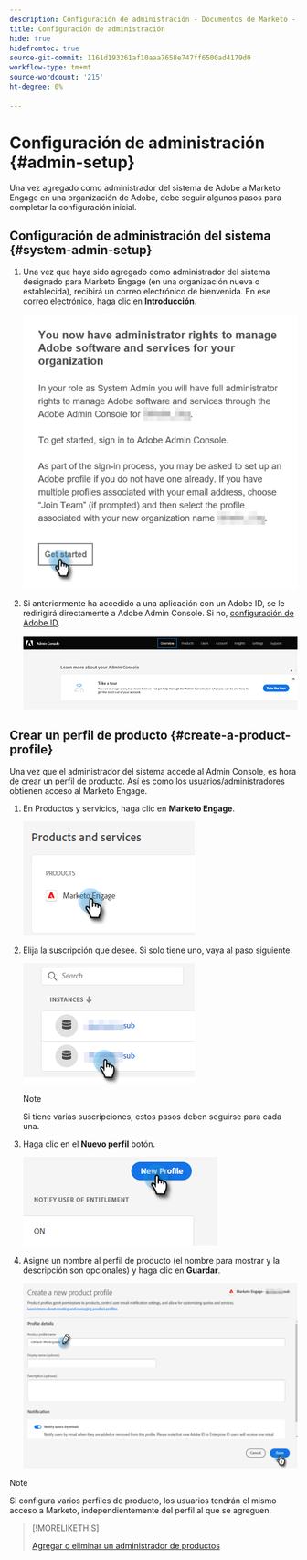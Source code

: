 ```yaml
---
description: Configuración de administración - Documentos de Marketo - Documentación del producto
title: Configuración de administración
hide: true
hidefromtoc: true
source-git-commit: 1161d193261af10aaa7658e747ff6500ad4179d0
workflow-type: tm+mt
source-wordcount: '215'
ht-degree: 0%

---
```


# Configuración de administración {#admin-setup}

Una vez agregado como administrador del sistema de Adobe a Marketo Engage en una organización de Adobe, debe seguir algunos pasos para completar la configuración inicial.

## Configuración de administración del sistema {#system-admin-setup}

1. Una vez que haya sido agregado como administrador del sistema designado para Marketo Engage (en una organización nueva o establecida), recibirá un correo electrónico de bienvenida. En ese correo electrónico, haga clic en **Introducción**.

   ![](assets/admin-setup-1.png)

1. Si anteriormente ha accedido a una aplicación con un Adobe ID, se le redirigirá directamente a Adobe Admin Console. Si no, [configuración de Adobe ID](https://helpx.adobe.com/manage-account/using/create-update-adobe-id.html).

   ![](assets/admin-setup-2.png)

## Crear un perfil de producto {#create-a-product-profile}

Una vez que el administrador del sistema accede al Admin Console, es hora de crear un perfil de producto. Así es como los usuarios/administradores obtienen acceso al Marketo Engage.

1. En Productos y servicios, haga clic en **Marketo Engage**.

   ![](assets/admin-setup-3.png)

1. Elija la suscripción que desee. Si solo tiene uno, vaya al paso siguiente.

   ![](assets/admin-setup-4.png)

   >[!NOTE]
   >
   >Si tiene varias suscripciones, estos pasos deben seguirse para cada una.

1. Haga clic en el **Nuevo perfil** botón.

   ![](assets/admin-setup-5.png)

1. Asigne un nombre al perfil de producto (el nombre para mostrar y la descripción son opcionales) y haga clic en **Guardar**.

   ![](assets/admin-setup-6.png)

>[!NOTE]
>
>Si configura varios perfiles de producto, los usuarios tendrán el mismo acceso a Marketo, independientemente del perfil al que se agreguen.

>[!MORELIKETHIS]
>
>[Agregar o eliminar un administrador de productos](/help/marketo/product-docs/administration/marketo-with-adobe-identity/add-or-remove-a-product-admin.md)
